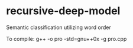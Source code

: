 # recursive-deep-model
Semantic classification utilizing word order

To compile:
g++ -o pro -std=gnu++0x -g pro.cpp
